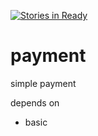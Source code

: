 [![Stories in Ready](https://badge.waffle.io/quantumpayments/payment.png?label=ready&title=Ready)](https://waffle.io/quantumpayments/payment)
# payment
simple payment

depends on

* basic
